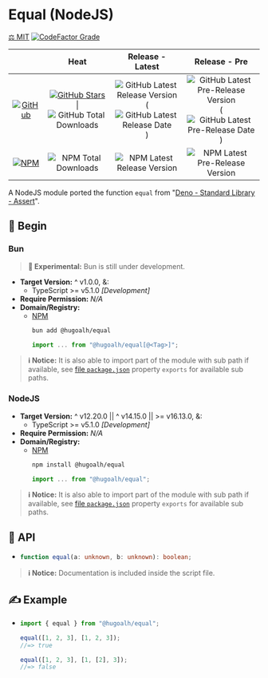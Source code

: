 # Equal (NodeJS)

[⚖️ MIT](./LICENSE.md)
[![CodeFactor Grade](https://img.shields.io/codefactor/grade/github/hugoalh-studio/equal-nodejs?label=Grade&logo=codefactor&logoColor=ffffff&style=flat-square "CodeFactor Grade")](https://www.codefactor.io/repository/github/hugoalh-studio/equal-nodejs)

|  | **Heat** | **Release - Latest** | **Release - Pre** |
|:-:|:-:|:-:|:-:|
| [![GitHub](https://img.shields.io/badge/GitHub-181717?logo=github&logoColor=ffffff&style=flat-square "GitHub")](https://github.com/hugoalh-studio/equal-nodejs) | [![GitHub Stars](https://img.shields.io/github/stars/hugoalh-studio/equal-nodejs?label=&logoColor=ffffff&style=flat-square "GitHub Stars")](https://github.com/hugoalh-studio/equal-nodejs/stargazers) \| ![GitHub Total Downloads](https://img.shields.io/github/downloads/hugoalh-studio/equal-nodejs/total?label=&style=flat-square "GitHub Total Downloads") | ![GitHub Latest Release Version](https://img.shields.io/github/release/hugoalh-studio/equal-nodejs?sort=semver&label=&style=flat-square "GitHub Latest Release Version") (![GitHub Latest Release Date](https://img.shields.io/github/release-date/hugoalh-studio/equal-nodejs?label=&style=flat-square "GitHub Latest Release Date")) | ![GitHub Latest Pre-Release Version](https://img.shields.io/github/release/hugoalh-studio/equal-nodejs?include_prereleases&sort=semver&label=&style=flat-square "GitHub Latest Pre-Release Version") (![GitHub Latest Pre-Release Date](https://img.shields.io/github/release-date-pre/hugoalh-studio/equal-nodejs?label=&style=flat-square "GitHub Latest Pre-Release Date")) |
| [![NPM](https://img.shields.io/badge/NPM-CB3837?logo=npm&logoColor=ffffff&style=flat-square "NPM")](https://www.npmjs.com/package/@hugoalh/equal) | ![NPM Total Downloads](https://img.shields.io/npm/dt/@hugoalh/equal?label=&style=flat-square "NPM Total Downloads") | ![NPM Latest Release Version](https://img.shields.io/npm/v/@hugoalh/equal/latest?label=&style=flat-square "NPM Latest Release Version") | ![NPM Latest Pre-Release Version](https://img.shields.io/npm/v/@hugoalh/equal/pre?label=&style=flat-square "NPM Latest Pre-Release Version") |

A NodeJS module ported the function `equal` from "[Deno - Standard Library - Assert](https://deno.land/std/assert/equal.ts?s=equal)".

## 🔰 Begin

### Bun

> **🧪 Experimental:** Bun is still under development.

- **Target Version:** ^ v1.0.0, &:
  - TypeScript >= v5.1.0 *\[Development\]*
- **Require Permission:** *N/A*
- **Domain/Registry:**
  - [NPM](https://www.npmjs.com/package/@hugoalh/equal)
    ```sh
    bun add @hugoalh/equal
    ```
    ```js
    import ... from "@hugoalh/equal[@<Tag>]";
    ```

> **ℹ️ Notice:** It is also able to import part of the module with sub path if available, see [file `package.json`](./package.json) property `exports` for available sub paths.

### NodeJS

- **Target Version:** ^ v12.20.0 \|\| ^ v14.15.0 \|\| >= v16.13.0, &:
  - TypeScript >= v5.1.0 *\[Development\]*
- **Require Permission:** *N/A*
- **Domain/Registry:**
  - [NPM](https://www.npmjs.com/package/@hugoalh/equal)
    ```sh
    npm install @hugoalh/equal
    ```
    ```js
    import ... from "@hugoalh/equal";
    ```

> **ℹ️ Notice:** It is also able to import part of the module with sub path if available, see [file `package.json`](./package.json) property `exports` for available sub paths.

## 🧩 API

- ```ts
  function equal(a: unknown, b: unknown): boolean;
  ```

> **ℹ️ Notice:** Documentation is included inside the script file.

## ✍️ Example

- ```js
  import { equal } from "@hugoalh/equal";

  equal([1, 2, 3], [1, 2, 3]);
  //=> true

  equal([1, 2, 3], [1, [2], 3]);
  //=> false
  ```
